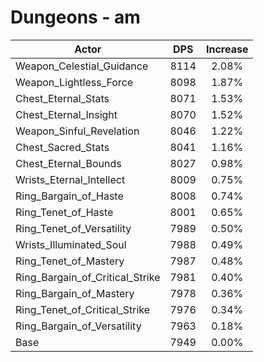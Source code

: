 # Dungeons - am
| Actor | DPS | Increase |
|---|:---:|:---:|
|Weapon_Celestial_Guidance|8114|2.08%|
|Weapon_Lightless_Force|8098|1.87%|
|Chest_Eternal_Stats|8071|1.53%|
|Chest_Eternal_Insight|8070|1.52%|
|Weapon_Sinful_Revelation|8046|1.22%|
|Chest_Sacred_Stats|8041|1.16%|
|Chest_Eternal_Bounds|8027|0.98%|
|Wrists_Eternal_Intellect|8009|0.75%|
|Ring_Bargain_of_Haste|8008|0.74%|
|Ring_Tenet_of_Haste|8001|0.65%|
|Ring_Tenet_of_Versatility|7989|0.50%|
|Wrists_Illuminated_Soul|7988|0.49%|
|Ring_Tenet_of_Mastery|7987|0.48%|
|Ring_Bargain_of_Critical_Strike|7981|0.40%|
|Ring_Bargain_of_Mastery|7978|0.36%|
|Ring_Tenet_of_Critical_Strike|7976|0.34%|
|Ring_Bargain_of_Versatility|7963|0.18%|
|Base|7949|0.00%|
